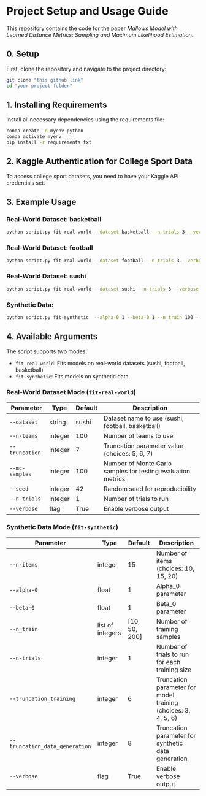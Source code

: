 # Project Setup and Usage Guide
This repository contains the code for the paper *Mallows Model with Learned Distance Metrics: Sampling and Maximum Likelihood Estimation*.


## 0. Setup
First, clone the repository and navigate to the project directory:
```bash
git clone "this github link"
cd "your project folder"
```

## 1. Installing Requirements

Install all necessary dependencies using the requirements file:

```bash
conda create -n myenv python
conda activate myenv
pip install -r requirements.txt
```

## 2. Kaggle Authentication for College Sport Data

To access college sport datasets, you need to have your Kaggle API credentials set.

## 3. Example Usage



### Real-World Dataset: basketball
```bash
python script.py fit-real-world --dataset basketball --n-trials 3 --verbose
```
### Real-World Dataset: football
```bash
python script.py fit-real-world --dataset football --n-trials 3 --verbose
```

### Real-World Dataset: sushi
```bash
python script.py fit-real-world --dataset sushi --n-trials 3 --verbose
```



### Synthetic Data:

```bash
python script.py fit-synthetic  --alpha-0 1 --beta-0 1 --n_train 100 --truncation_training 6 --truncation_data_generation 8 --n-trials 4 --verbose
```

## 4. Available Arguments
The script supports two modes:
- `fit-real-world`: Fits models on real-world datasets (sushi, football, basketball)
- `fit-synthetic`: Fits models on synthetic data

### Real-World Dataset Mode (`fit-real-world`)

| Parameter | Type | Default | Description |
|-----------|------|---------|-------------|
| `--dataset` | string | sushi | Dataset name to use (sushi, football, basketball) |
| `--n-teams` | integer | 100 | Number of teams to use |
| `--truncation` | integer | 7 | Truncation parameter value (choices: 5, 6, 7) |
| `--mc-samples` | integer | 100 | Number of Monte Carlo samples for testing evaluation metrics |
| `--seed` | integer | 42 | Random seed for reproducibility |
| `--n-trials` | integer | 1 | Number of trials to run |
| `--verbose` | flag | True | Enable verbose output |

### Synthetic Data Mode (`fit-synthetic`)

| Parameter | Type | Default | Description |
|-----------|------|---------|-------------|
| `--n-items` | integer | 15 | Number of items (choices: 10, 15, 20) |
| `--alpha-0` | float | 1 | Alpha_0 parameter |
| `--beta-0` | float | 1 | Beta_0 parameter |
| `--n_train` | list of integers | [10, 50, 200] | Number of training samples |
| `--n-trials` | integer | 1 | Number of trials to run for each training size|
| `--truncation_training` | integer | 6 | Truncation parameter for model training (choices: 3, 4, 5, 6) |
| `--truncation_data_generation` | integer | 8 | Truncation parameter for synthetic data generation |
| `--verbose` | flag | True | Enable verbose output |

